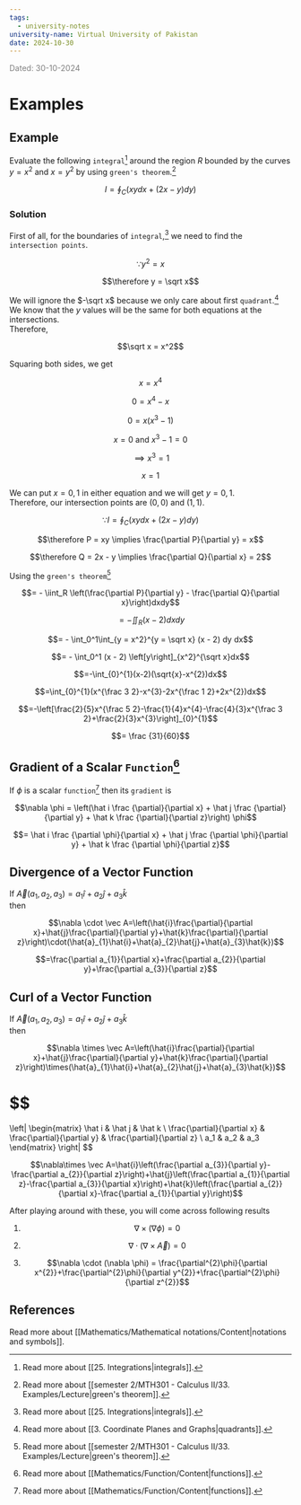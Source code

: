 ```yaml
---
tags:
  - university-notes
university-name: Virtual University of Pakistan
date: 2024-10-30
---
```


<span style="color: gray;">Dated: 30-10-2024</span>

# Examples

## Example

Evaluate the following `integral`[^1] around the region $R$ bounded by the curves $y = x^2$ and $x = y^2$ by using `green's theorem`.[^2]  

$$I = \oint_C (xy dx+ (2x - y) dy)$$

### Solution

First of all, for the boundaries of `integral`,[^1] we need to find the `intersection points`.  

$$\because y^2 = x$$

$$\therefore y = \sqrt x$$

We will ignore the $-\sqrt x$ because we only care about first `quadrant`.[^3]  
We know that the $y$ values will be the same for both equations at the intersections.  
Therefore,  

$$\sqrt x = x^2$$

Squaring both sides, we get  

$$x = x^4$$

$$0 = x^4 - x$$

$$0 = x(x^3 - 1)$$

$$x = 0 \text{ and } x^3 - 1 = 0$$

$$\implies x^3 = 1$$

$$x = 1$$

We can put $x = 0, 1$ in either equation and we will get $y = 0, 1$.  
Therefore, our intersection points are $(0, 0)$ and $(1, 1)$.

$$\because I = \oint_C (xy dx+ (2x - y) dy)$$

$$\therefore P = xy \implies \frac{\partial P}{\partial y} = x$$

$$\therefore Q = 2x - y \implies \frac{\partial Q}{\partial x} = 2$$

Using the `green's theorem`[^2]  

$$= - \iint_R \left(\frac{\partial P}{\partial y} - \frac{\partial Q}{\partial x}\right)dxdy$$

$$= - \iint_R (x - 2)dxdy$$

$$= - \int_0^1\int_{y = x^2}^{y = \sqrt x} (x - 2) dy dx$$

$$= - \int_0^1 (x - 2) \left[y\right]_{x^2}^{\sqrt x}dx$$

$$=-\int_{0}^{1}(x-2)(\sqrt{x}-x^{2})dx$$

$$=\int_{0}^{1}(x^{\frac 3 2}-x^{3}-2x^{\frac 1 2}+2x^{2})dx$$

$$=-\left[\frac{2}{5}x^{\frac 5 2}-\frac{1}{4}x^{4}-\frac{4}{3}x^{\frac 3 2}+\frac{2}{3}x^{3}\right]_{0}^{1}$$

$$= \frac {31}{60}$$

## Gradient of a Scalar `Function`[^4]

If $\phi$ is a scalar `function`[^4] then its `gradient` is  

$$\nabla \phi = \left(\hat i \frac {\partial}{\partial x} + \hat j \frac {\partial}{\partial y} + \hat k \frac {\partial}{\partial z}\right) \phi$$

$$= \hat i \frac {\partial \phi}{\partial x} + \hat j \frac {\partial \phi}{\partial y} + \hat k \frac {\partial \phi}{\partial z}$$

## Divergence of a Vector Function

If $\vec A(a_1, a_2, a_3) = a_1 \hat i + a_2 \hat j + a_3 \hat k$  
then  

$$\nabla \cdot \vec A=\left(\hat{i}\frac{\partial}{\partial x}+\hat{j}\frac{\partial}{\partial y}+\hat{k}\frac{\partial}{\partial z}\right)\cdot(\hat{a}_{1}\hat{i}+\hat{a}_{2}\hat{j}+\hat{a}_{3}\hat{k})$$

$$=\frac{\partial a_{1}}{\partial x}+\frac{\partial a_{2}}{\partial y}+\frac{\partial a_{3}}{\partial z}$$

## Curl of a Vector Function

If $\vec A(a_1, a_2, a_3) = a_1 \hat i + a_2 \hat j + a_3 \hat k$  
then

$$\nabla \times \vec A=\left(\hat{i}\frac{\partial}{\partial x}+\hat{j}\frac{\partial}{\partial y}+\hat{k}\frac{\partial}{\partial z}\right)\times(\hat{a}_{1}\hat{i}+\hat{a}_{2}\hat{j}+\hat{a}_{3}\hat{k})$$

$$
=
\left|
\begin{matrix}
	\hat i & \hat j & \hat k \\
	\frac{\partial}{\partial x} & \frac{\partial}{\partial y} & \frac{\partial}{\partial z} \\
	a_1 & a_2 & a_3
\end{matrix}
\right|
$$

$$\nabla\times \vec A=\hat{i}\left(\frac{\partial a_{3}}{\partial y}-\frac{\partial a_{2}}{\partial z}\right)+\hat{j}\left(\frac{\partial a_{1}}{\partial z}-\frac{\partial a_{3}}{\partial x}\right)+\hat{k}\left(\frac{\partial a_{2}}{\partial x}-\frac{\partial a_{1}}{\partial y}\right)$$

After playing around with these, you will come across following results

1. $$\nabla \times (\nabla \phi) = 0$$

2. $$\nabla \cdot (\nabla \times \vec A) = 0$$

3. $$\nabla \cdot (\nabla \phi) = \frac{\partial^{2}\phi}{\partial x^{2}}+\frac{\partial^{2}\phi}{\partial y^{2}}+\frac{\partial^{2}\phi}{\partial z^{2}}$$

## References

Read more about [[Mathematics/Mathematical notations/Content|notations and symbols]].

[^1]: Read more about [[25. Integrations|integrals]].
[^2]: Read more about [[semester 2/MTH301 - Calculus II/33. Examples/Lecture|green's theorem]].
[^3]: Read more about [[3. Coordinate Planes and Graphs|quadrants]].
[^4]: Read more about [[Mathematics/Function/Content|functions]].
